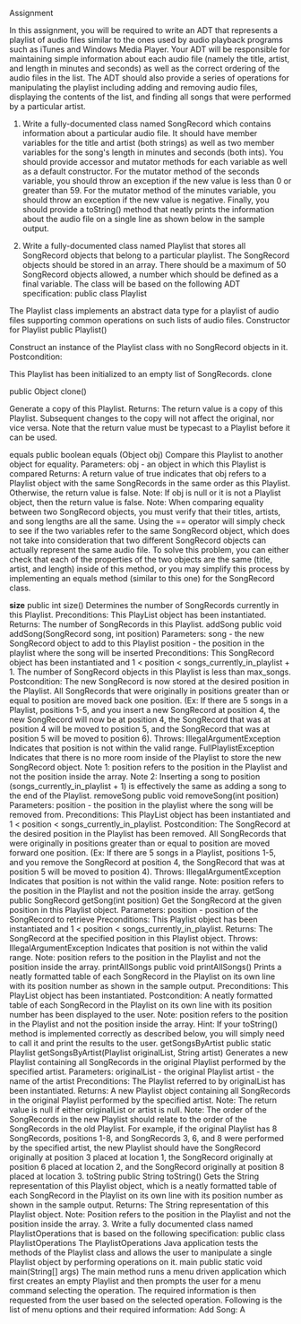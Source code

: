 Assignment

In this assignment, you will be required to write an ADT that represents a playlist of audio files similar to the ones used by audio playback programs such as iTunes and Windows Media Player. Your ADT will be responsible for maintaining simple information about each audio file
(namely the title, artist, and length in minutes and seconds) as well as the correct ordering of the audio files in the list. The ADT should also provide a series of operations for manipulating the playlist including adding and removing audio files, displaying the contents of the list, and
finding all songs that were performed by a particular artist.

1. Write a fully-documented class named SongRecord which contains information about a particular audio file. It should have member variables for the 
title and artist (both strings) as well as two member variables for the song's length in minutes and seconds (both ints). You should provide accessor and mutator methods for each variable as well as a default constructor. For the mutator method of the seconds variable, you should throw an exception if the new value is less than 0 or greater than 59. For the mutator method of the minutes variable, you should throw an exception if the new value is negative. Finally, you should provide a toString() method that neatly prints the information about the audio file on a single line as shown below in the sample output.

2. Write a fully-documented class named Playlist that stores all SongRecord objects that belong
to a particular playlist. The SongRecord objects should be stored in an array. There should be a
maximum of 50 SongRecord objects allowed, a number which should be defined as a final
variable. The class will be based on the following
ADT specification:
public class Playlist

 The Playlist class implements an abstract data type for a playlist of audio files
supporting common operations on such lists of audio files.
Constructor for Playlist
public Playlist()

 Construct an instance of the Playlist class with no SongRecord objects in it.
Postcondition:

 This Playlist has been initialized to an empty list of SongRecords.
clone

 public Object clone()

Generate a copy of this Playlist.
Returns:
The return value is a copy of this Playlist. Subsequent changes to the copy will not affect the original, nor vice versa. Note that the return value must be typecast to a Playlist before it can be used.

equals
public boolean equals (Object obj)
Compare this Playlist to another object for equality.
Parameters:
obj - an object in which this Playlist is compared
Returns:
A return value of true indicates that obj refers to a Playlist object with
the same
SongRecords in the same order as this Playlist. Otherwise, the return value is false.
Note:
If obj is null or it is not a Playlist object, then the return value is
false.
Note:
When comparing equality between two SongRecord objects, you must verify that their titles, artists, and song lengths are all the same. Using the == operator will simply check to see if the two variables refer to the same SongRecord object, which does not take into
consideration that two different SongRecord objects can actually represent the same audio file. To solve this problem, you can either check that each of the properties of the two objects are the same (title, artist, and length) inside of this method, or you may simplify this process by implementing an equals method (similar to this one) for the SongRecord class.

**size**
public int size()
Determines the number of SongRecords currently in this Playlist.
Preconditions:
This PlayList object has been instantiated.
Returns:
The number of SongRecords in this Playlist.
addSong
public void addSong(SongRecord song, int position)
Parameters:
song - the new SongRecord object to add to this Playlist
position - the position in the playlist where the song will be inserted
Preconditions:
This SongRecord object has been instantiated and 1 < position <
songs_currently_in_playlist + 1. The number of SongRecord objects in this Playlist is less
than max_songs.
Postcondition:
The new SongRecord is now stored at the desired position in the Playlist. All SongRecords
that were originally in positions greater than or equal to position are moved back one
position. (Ex: If there are 5 songs in a Playlist, positions 1-5, and you insert a new
SongRecord at position 4, the new SongRecord will now be at position 4, the SongRecord
that was at position 4 will be moved to position 5, and the SongRecord that was at position
5 will be moved to position 6).
Throws:
IllegalArgumentException
Indicates that position is not within the valid range.
FullPlaylistException
Indicates that there is no more room inside of the Playlist to store the new SongRecord
object.
Note 1:
position refers to the position in the Playlist and not the position inside the array.
Note 2:
Inserting a song to position (songs_currently_in_playlist + 1) is effectively the same as
adding a song to the end of the Playlist.
removeSong
public void removeSong(int position)
Parameters:
position - the position in the playlist where the song will be removed from.
Preconditions:
This PlayList object has been instantiated and 1 < position <
songs_currently_in_playlist.
Postcondition:
The SongRecord at the desired position in the Playlist has been removed. All
SongRecords that were originally in positions greater than or equal to position are moved
forward one position. (Ex: If there are 5 songs in a Playlist, positions 1-5, and you remove
the SongRecord at position 4, the SongRecord that was at position 5 will be moved to
position 4).
Throws:
IllegalArgumentException
Indicates that position is not within the valid range.
Note:
position refers to the position in the Playlist and not the position inside the array.
getSong
public SongRecord getSong(int position)
Get the SongRecord at the given position in this Playlist object.
Parameters:
position - position of the SongRecord to retrieve
Preconditions:
This Playlist object has been instantiated and 1 < position <
songs_currently_in_playlist.
Returns:
The SongRecord at the specified position in this Playlist object.
Throws:
IllegalArgumentException
Indicates that position is not within the valid range.
Note:
position refers to the position in the Playlist and not the position inside the array.
printAllSongs
public void printAllSongs()
Prints a neatly formatted table of each SongRecord in the Playlist on its own line with its
position number as shown in the sample output.
Preconditions:
This PlayList object has been instantiated.
Postcondition:
A neatly formatted table of each SongRecord in the Playlist on its own line with its position
number has been displayed to the user.
Note:
position refers to the position in the Playlist and not the position inside the array.
Hint:
If your toString() method is implemented correctly as described below, you will simply
need to call it and print the results to the user.
getSongsByArtist
public static Playlist getSongsByArtist(Playlist originalList,
String
artist)
Generates a new Playlist containing all SongRecords in the original Playlist performed by
the specified artist.
Parameters:
originalList - the original Playlist
artist - the name of the artist
Preconditions:
The Playlist referred to by originalList has been instantiated.
Returns:
A new Playlist object containing all SongRecords in the original Playlist performed by the
specified artist.
Note:
The return value is null if either originalList or artist is null.
Note:
The order of the SongRecords in the new Playlist should relate to the order of the
SongRecords in the old Playlist. For example, if the original Playlist has 8 SongRecords,
positions 1-8, and SongRecords 3, 6, and 8 were performed by the specified artist, the new
Playlist should have the SongRecord originally at position 3 placed at location 1, the
SongRecord originally at position 6 placed at location 2, and the SongRecord originally at
position 8 placed at location 3.
toString
public String toString()
Gets the String representation of this Playlist object, which is a neatly formatted table of
each SongRecord in the Playlist on its own line with its position number as shown in the
sample output.
Returns:
The String representation of this Playlist object.
Note:
Position refers to the position in the Playlist and not the position inside the array.
3. Write a fully documented class named PlaylistOperations that
is based on the following
specification:
public class PlaylistOperations
The PlaylistOperations Java application tests the methods of
the Playlist class and
allows the user to manipulate a single Playlist object by performing
operations on it.
main
public static void main(String[] args)
The main method runs a menu driven application which first creates an empty Playlist and
then prompts the user for a menu command selecting the operation. The required
information is then requested from the user based on the selected operation. Following is
the list of menu options and their required information:
Add Song: A <Title> <Artist> <Minutes> <Seconds> <Position>
Get Song: G <Position>
Remove Song: R <Position>
Print All Songs: P
Print Songs By Artist: B <Artist>
Size: S
Quit: Q
4. You will also need a class to handle the exception FullPlaylistException.
Note: You may include additional methods in the SongRecord, Playlist, or PlaylistOperations as
necessary.
INPUT FORMAT:
Each menu operation is entered on its own line and should be case insensitive (i.e. 'q' and
'Q' are the same).
Check to make sure that the position, if required, is valid. If not, print an error message
and return to the menu.
For the Add Song command, if the input information is valid, construct the object
accordingly. Otherwise, print an error message and return to the menu.
You may assume that the lengths of the input for the song titles and artists are less than
25 characters long.
OUTPUT FORMAT:
Echo the input information for the Add Song command in the output.
All menu operations must be accompanied by a message indicating what operation was
performed and whether or not it was successful.
The seconds of the song length must always be printed as two digits (Ex: 3:09 is valid but
3:9 is not).
All lists must be printed in a nice and tabular form as shown in the sample output. You
may use C style formatting as shown in the following example. The example below shows
two different ways of displaying the name and address at pre-specified positions 21, 26,
19, and 6 spaces wide. If the '-' flag is given, then it will be left-justified (padding will be on
the right), else the region is right-justified. The 's' identifier is for strings, the 'd' identifier is
for integers. Giving the additional '0' flag pads an integer with additional zeroes in front.
String name = "Doe Jane";
String address = "32 Bayview Dr.";
String city = "Fishers Island, NY";
int zip = 6390;
System.out.println(String.format("%-21s%-26s%19s%06d", name, address, city, zip));
System.out.printf("%-21s%-26s%19s%06d", name, address, city, zip);

HINTS:
Remember that the position parameter to all of the methods listed in the Playlist class
refers to the song at a given position within a
playlist (starting at position 1) and not the
position inside of the array (which starts at position 0). There are two ways that you can
handle
this issue:
Store song 1 in array position 0, song 2 in array position 1, and so on and so forth.
Inside each method, subtract one from the position given by the parameter to find the
appropriate position within the array.
Define your array such that it is of size MAX_SONGS + 1 instead of MAX_SONGS.
Store song 1 in array position 1, song 2 in array position 2, and so on and so forth.
Position 0 of the array will not be used.
EXTRA CREDIT:
Provide an option to play the song. For this option, you should input the song's filename
along with other information related to each song (title, artist, duration, etc.). [4 points]
Add the following menu options to create and manage multiple playlists: [4 points]
1. N - Create a new playlist and set as current playlist. Input the playlist name from the
user.
2. V - Change current playlist. Input the playlist name from the user.
3. C - Copy the current playlist's songs into a new playlist. Input the new playlist name
from the user.
4. E - Compare the songs in the current playlist with the given playlist. Input the given
playlist name from the user.
5. D - Display all playlist names.
